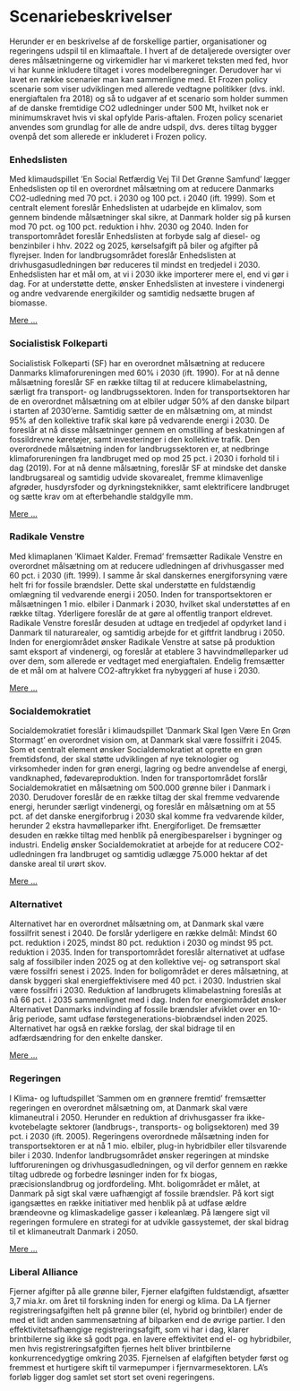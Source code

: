 <a name="scenariebeskrivelser"></a>
# Scenariebeskrivelser

Herunder er en beskrivelse af de forskellige partier, organisationer og
regeringens udspil til en klimaaftale. I hvert af de detaljerede
oversigter over deres målsætningerne og virkemidler har vi markeret
teksten med fed, hvor vi har kunne inkludere tiltaget i vores
modelberegninger. Derudover har vi lavet en række scenarier man kan
sammenligne med. Et Frozen policy scenarie som viser udviklingen med
allerede vedtagne politikker (dvs. inkl. energiaftalen fra 2018) og så to
udgaver af et scenario som holder summen af de danske fremtidige CO2
udledninger under 500 Mt, hvilket nok er minimumskravet hvis vi skal
opfylde Paris-aftalen. Frozen policy scenariet anvendes som grundlag for
alle de andre udspil, dvs. deres tiltag bygger ovenpå det som allerede er
inkluderet i Frozen policy.

### Enhedslisten

Med klimaudspillet ’En Social Retfærdig Vej Til Det Grønne Samfund’ lægger Enhedslisten op til en overordnet målsætning om at reducere Danmarks CO2-udledning med 70 pct. i 2030 og 100 pct. i 2040 (ift. 1999). Som et centralt element foreslår Enhedslisten at udarbejde en klimalov, som gennem bindende målsætninger skal sikre, at Danmark holder sig på kursen mod 70 pct. og 100 pct. reduktion i hhv. 2030 og 2040. Inden for transportområdet foreslår Enhedslisten at forbyde salg af diesel- og benzinbiler i hhv. 2022 og 2025, kørselsafgift på biler og afgifter på flyrejser. Inden for landbrugsområdet foreslår Enhedslisten at drivhusgasudledningen bør reduceres til mindst en tredjedel i 2030. Enhedslisten har et mål om, at vi i 2030 ikke importerer mere el, end vi gør i dag. For at understøtte dette, ønsker Enhedslisten at investere i vindenergi og andre vedvarende energikilder og samtidig nedsætte brugen af biomasse.

[Mere ...](#enhedslisten)

### Socialistisk Folkeparti

Socialistisk Folkeparti (SF) har en overordnet målsætning at reducere Danmarks klimaforureningen med 60% i 2030 (ift. 1990). For at nå denne målsætning foreslår SF en række tiltag til at reducere klimabelastning, særligt fra transport- og landbrugssektoren. Inden for transportsektoren har de en overordnet målsætning om at elbiler udgør 50% af den danske bilpart i starten af 2030’erne. Samtidig sætter de en målsætning om, at mindst 95% af den kollektive trafik skal køre på vedvarende energi i 2030. De foreslår at nå disse målsætninger gennem en omstilling af beskatningen af fossildrevne køretøjer, samt investeringer i den kollektive trafik. Den overordnede målsætning inden for landbrugssektoren er, at nedbringe klimaforureningen fra landbruget med op mod 25 pct. i 2030 i forhold til i dag (2019). For at nå denne målsætning, foreslår SF at mindske det danske landbrugsareal og samtidig udvide skovarealet, fremme klimavenlige afgrøder, husdyrsfoder og dyrkningsteknikker, samt elektrificere landbruget og sætte krav om at efterbehandle staldgylle mm.

[Mere ...](#socialistisk-folkeparti)

### Radikale Venstre

Med klimaplanen ’Klimaet Kalder. Fremad’ fremsætter Radikale Venstre en overordnet målsætning om at reducere udledningen af drivhusgasser med 60 pct. i 2030 (ift. 1999). I samme år skal danskernes energiforsyning være helt fri for fossile brændsler. Dette skal understøtte en fuldstændig omlægning til vedvarende energi i 2050. Inden for transportsektoren er målsætningen 1 mio. elbiler i Danmark i 2030, hvilket skal understøttes af en række tiltag. Yderligere foreslår de at gøre al offentlig tranport eldrevet. Radikale Venstre foreslår desuden at udtage en tredjedel af opdyrket land i Danmark til naturarealer, og samtidig arbejde for et giftfrit landbrug i 2050. Inden for energiområdet ønsker Radikale Venstre at satse på produktion samt eksport af vindenergi, og foreslår at etablere 3 havvindmølleparker ud over dem, som allerede er vedtaget med energiaftalen. Endelig fremsætter de et mål om at halvere CO2-aftrykket fra nybyggeri af huse i 2030.

[Mere ...](#radikale-venstre)

### Socialdemokratiet

Socialdemokratiet foreslår i klimaudspillet ’Danmark Skal Igen Være En Grøn Stormagt’ en overordnet vision om, at Danmark skal være fossilfrit i 2045. Som et centralt element ønsker Socialdemokratiet at oprette en grøn fremtidsfond, der skal støtte udviklingen af nye teknologier og virksomheder inden for grøn energi, lagring og bedre anvendelse af energi, vandknaphed, fødevareproduktion. Inden for transportområdet forslår Socialdemokratiet en målsætning om 500.000 grønne biler i Danmark i 2030. Derudover foreslår de en række tiltag der skal fremme vedvarende energi, herunder særligt vindenergi, og foreslår en målsætning om at 55 pct. af det danske energiforbrug i 2030 skal komme fra vedvarende kilder, herunder 2 ekstra havmølleparker ifht. Energiforliget. De fremsætter desuden en række tiltag med henblik på energibesparelser i bygninger og industri. Endelig ønsker Socialdemokratiet at arbejde for at reducere CO2-udledningen fra landbruget og samtidig udlægge 75.000 hektar af det danske areal til urørt skov.

[Mere ...](#socialdemokratiet)

### Alternativet

Alternativet har en overordnet målsætning om, at Danmark skal være fossilfrit senest i 2040. De forslår yderligere en række delmål: Mindst 60 pct. reduktion i 2025, mindst 80 pct. reduktion i 2030 og mindst 95 pct. reduktion i 2035. Inden for transportområdet foreslår alternativet at udfase salg af fossilbiler inden 2025 og at den kollektive vej- og søtransport skal være fossilfri senest i 2025. Inden for boligområdet er deres målsætning, at dansk byggeri skal energieffektivisere med 40 pct. i 2030. Industrien skal være fossilfri i 2030. Reduktion af landbrugets klimabelastning foreslås at nå 66 pct. i 2035 sammenlignet med i dag. Inden for energiområdet ønsker Alternativet Danmarks indvinding af fossile brændsler afviklet over en 10-årig periode, samt udfase førstegenerations-biobrændsel inden 2025. Alternativet har også en række forslag, der skal bidrage til en adfærdsændring for den enkelte dansker.

[Mere ...](#alternativet)

### Regeringen

I Klima- og luftudspillet ’Sammen om en grønnere fremtid’ fremsætter
regeringen en overordnet målsætning om, at Danmark skal være klimaneutral
i 2050. Herunder en reduktion af drivhusgasser fra ikke-kvotebelagte
sektorer (landbrugs-, transports- og boligsektoren) med 39 pct. i 2030
(ift. 2005). Regeringens overordnede målsætning inden for
transportsektoren er at nå 1 mio. elbiler, plug-in hybridbiler eller
tilsvarende biler i 2030. Indenfor landbrugsområdet ønsker regeringen at
mindske luftforureningen og drivhusgasudledningen, og vil derfor gennem en
række tiltag udbrede og forbedre løsninger inden for fx biogas,
præcisionslandbrug og jordfordeling. Mht. boligområdet er målet, at
Danmark på sigt skal være uafhængigt af fossile brændsler. På kort sigt
igangsættes en række initiativer med henblik på at udfase ældre brændeovne
og klimaskadelige gasser i køleanlæg. På længere sigt vil regeringen
formulere en strategi for at udvikle gassystemet, der skal bidrag til et
klimaneutralt Danmark i 2050.

[Mere ...](#regeringen)

### Liberal Alliance
Fjerner afgifter på alle grønne biler, Fjerner elafgiften fuldstændigt, afsætter 3,7 mia.kr. om året til forskning inden for energi og klima.
Da LA fjerner registreringsafgiften helt på grønne biler (el, hybrid og brintbiler) ender de med et lidt anden sammensætning af bilparken end de øvrige partier. I den effektivitetsafhængige registreringsafgift, som vi har i dag, klarer brintbilerne sig ikke så godt pga. en lavere effektivitet end el- og hybridbiler, men hvis registreringsafgiften fjernes helt bliver brintbilerne konkurrencedygtige omkring 2035. Fjernelsen af elafgiften betyder først og fremmest et hurtigere skift til varmepumper i fjernvarmesektoren. LA’s forløb ligger dog samlet set stort set oveni regeringens.
